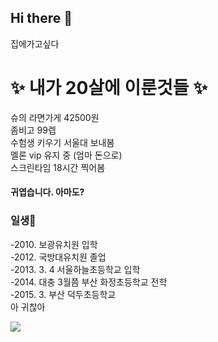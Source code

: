 ## Hi there 👋
집에가고싶다

# ✨ 내가 20살에 이룬것들 ✨
슈의 라면가게 42500원 <br>
좀비고 99렙 <br>
수험생 키우기 서울대 보내봄 <br>
멜론 vip 유지 중 (엄마 돈으로) <br>
스크린타임 18시간 찍어봄
#### 귀엽습니다. 아마도? <br>

### 일생🌱
-2010. 보광유치원 입학<br>
-2012. 국방대유치원 졸업<br>
-2013. 3. 4 서울하늘초등학교 입학<br>
-2014. 대충 3월쯤 부산 화정초등학교 전학<br>
-2015. 3. 부산 덕두초등학교 <br>
아 귀찮아

<a href="https://www.instagram.com/swxn3o/"><img src="https://img.shields.io/badge/instagram-FF0069?style=flat-square&logo=instagram&logoColor=white&link=https://www.instagram.com/swxn3o/"/></a>

<!--
**suwan9393/suwan9393** is a ✨ _special_ ✨ repository because its `README.md` (this file) appears on your GitHub profile.

Here are some ideas to get you started:

- 🔭 I’m currently working on ...
- 🌱 I’m currently learning ...
- 👯 I’m looking to collaborate on ...
- 🤔 I’m looking for help with ...
- 💬 Ask me about ...
- 📫 How to reach me: ...
- 😄 Pronouns: ...
- ⚡ Fun fact: ...
-->
